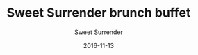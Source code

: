 ---
title: 'Sweet Surrender brunch buffet'
description: 'Only Saturdays, children only DKK 69. A variety of different brunch foods. Some examples: egg, bacon, sausage, homemade tuna-salad, organic Greek yogurt with homemade honey-roasted granola, organic humus, organic roasted potatoes, roasted cherry tomatoes, cheese, fruit, and juice. Coffee and tea are not included.'
color: '#ffffff'
price: '129'
category: brunch
size: '1'
meta:
    id: ff2f6914f3ae7d9cc8e72727e442e9ebe93db3e8
    parentId: f20f57fa9c3d8bff0902cfb33f350091a3a48d51
    language: en
date: '2016-11-13'
author: 'Sweet Surrender'
---